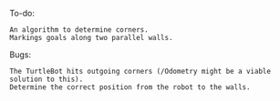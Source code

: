 To-do:
	
	An algorithm to determine corners.
	Markings goals along two parallel walls.


Bugs:
  
	The TurtleBot hits outgoing corners (/Odometry might be a viable solution to this).
	Determine the correct position from the robot to the walls.
